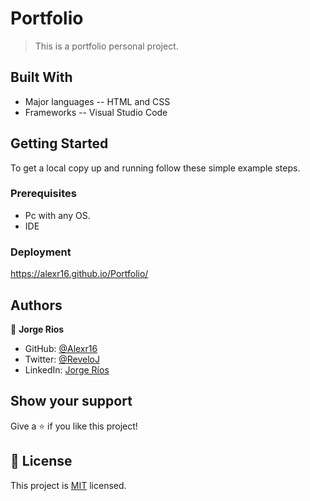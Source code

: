 # Portfolio

> This is a portfolio personal project.

## Built With

- Major languages
-- HTML and CSS
- Frameworks
-- Visual Studio Code

## Getting Started

To get a local copy up and running follow these simple example steps.

### Prerequisites
- Pc with any OS.
- IDE

### Deployment
https://alexr16.github.io/Portfolio/
## Authors

👤 **Jorge Rios**

- GitHub: [@Alexr16](https://github.com/Alexr16)
- Twitter: [@ReveloJ](https://twitter.com/ReveloJ)
- LinkedIn: [Jorge Ríos](https://www.linkedin.com/in/jorge-r%C3%ADos-3b33ab22b)

## Show your support

Give a ⭐️ if you like this project!

## 📝 License

This project is [MIT](./MIT.md) licensed.